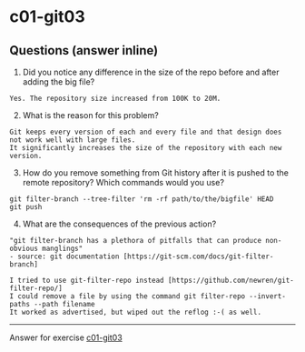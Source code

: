 # c01-git03

## Questions (answer inline)

1. Did you notice any difference in the size of the repo before and after adding the big file?
```
Yes. The repository size increased from 100K to 20M. 
```

2. What is the reason for this problem?
```
Git keeps every version of each and every file and that design does not work well with large files.
It significantly increases the size of the repository with each new version.
```

3. How do you remove something from Git history after it is pushed to the remote repository? Which commands would you use? 
```
git filter-branch --tree-filter 'rm -rf path/to/the/bigfile' HEAD
git push

```

4. What are the consequences of the previous action?
```
"git filter-branch has a plethora of pitfalls that can produce non-obvious manglings" 
- source: git documentation [https://git-scm.com/docs/git-filter-branch]

I tried to use git-filter-repo instead [https://github.com/newren/git-filter-repo/]
I could remove a file by using the command git filter-repo --invert-paths --path filename
It worked as advertised, but wiped out the reflog :-( as well. 

```

***
Answer for exercise [c01-git03](https://github.com/devopsacademyau/academy/blob/23cc1dfa31e85651e3cdc1b0ef38da21518841ba/classes/01class/exercises/c01-git03/README.md)